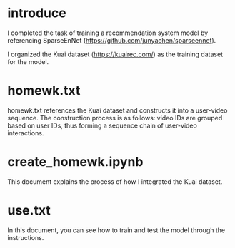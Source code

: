 # introduce
I completed the task of training a recommendation system model by referencing SparseEnNet (https://github.com/junyachen/sparseennet).

I organized the Kuai dataset (https://kuairec.com/) as the training dataset for the model.

# homewk.txt

homewk.txt references the Kuai dataset and constructs it into a user-video sequence. The construction process is as follows: video IDs are grouped based on user IDs, thus forming a sequence chain of user-video interactions.

# create_homewk.ipynb

This document explains the process of how I integrated the Kuai dataset.

# use.txt
In this document, you can see how to train and test the model through the instructions.

